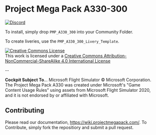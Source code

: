 # Project Mega Pack A330-300
[![Discord](https://img.shields.io/discord/746450820077453393.svg?label=&logo=discord&logoColor=ffffff&color=7289DA&labelColor=7289DA)](https://discord.gg/megapack)

To install, simply drop `PMP_A330_300` into your Community Folder.

To create liveries, use the `PMP_A330_300_Livery_Template`.

<a rel="license" href="http://creativecommons.org/licenses/by-nc-sa/4.0/"><img alt="Creative Commons License" style="border-width:0" src="https://i.creativecommons.org/l/by-nc-sa/4.0/88x31.png" /></a><br />This work is licensed under a <a rel="license" href="http://creativecommons.org/licenses/by-nc-sa/4.0/">Creative Commons Attribution-NonCommercial-ShareAlike 4.0 International License</a>

--

**Cockpit Subject To**...
Microsoft Flight Simulator © Microsoft Corporation. The Project Mega Pack A330 was created under Microsoft's "Game Content Usage Rules" using assets from Microsoft Flight Simulator 2020, and it is not endorsed by or affiliated with Microsoft.

## Contributing
Please read our documentation, https://wiki.projectmegapack.com/. To Contribute, simply fork the repositiory and submit a pull request.
